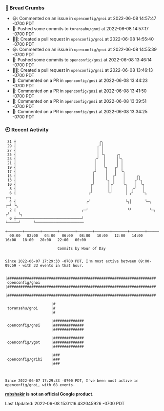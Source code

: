 ### 🍞 Bread Crumbs

 * 😃: Commented on an issue in `openconfig/gnoi` at 2022-06-08 14:57:47 -0700 PDT
 * 🚢: Pushed some commits to `toransahu/gnoi` at 2022-06-08 14:57:17 -0700 PDT
 * ✍🏼: Created a pull request in `openconfig/gnoi` at 2022-06-08 14:55:40 -0700 PDT
 * 😃: Commented on an issue in `openconfig/gnoi` at 2022-06-08 14:55:39 -0700 PDT
 * 🚢: Pushed some commits to `openconfig/gnsi` at 2022-06-08 13:46:14 -0700 PDT
 * ✍🏼: Created a pull request in `openconfig/gnsi` at 2022-06-08 13:46:13 -0700 PDT
 * 💬: Commented on a PR in  `openconfig/gnsi` at 2022-06-08 13:44:23 -0700 PDT
 * 💬: Commented on a PR in  `openconfig/gnsi` at 2022-06-08 13:41:50 -0700 PDT
 * 💬: Commented on a PR in  `openconfig/gnsi` at 2022-06-08 13:39:51 -0700 PDT
 * 💬: Commented on a PR in  `openconfig/gnsi` at 2022-06-08 13:34:25 -0700 PDT

### 🕘 Recent Activity
```
 31 ┼                                      ╭╮
 29 ┤                                     ╭╯│
 27 ┤                                     │ │
 25 ┤                                     │ ╰╮     ╭╮
 23 ┤                                    ╭╯  │     │╰╮
 21 ┤                                    │   │     │ │
 19 ┤                                    │   ╰╮   ╭╯ │
 17 ┤                                   ╭╯    │   │  ╰╮
 15 ┤                                   │     │  ╭╯   │     ╭╮
 13 ┤                                   │     ╰╮ │    │    ╭╯╰╮
 10 ┤                                  ╭╯      │╭╯    ╰╮   │  ╰╮
  8 ┤                                  │       ││      │  ╭╯   │
  6 ┤                                 ╭╯       ╰╯      │ ╭╯    ╰╮            ╭─╮
  4 ┤                                ╭╯                ╰╮│      ╰─╮        ╭─╯ ╰╮
  2 ┤                              ╭─╯                  ╰╯        ╰─╮     ╭╯    ╰╮
  0 ┼──────────────────────────────╯                                ╰─────╯      ╰──────────────────────
    +───────+───────+───────+───────+───────+───────+───────+───────+───────+───────+───────+───────+────
  00:00   02:00   04:00   06:00   08:00   10:00   12:00   14:00   16:00   18:00   20:00   22:00   00:00   

						Commits by Hour of Day


Since 2022-06-07 17:29:33 -0700 PDT, I'm most active between 09:00-09:59 - with 33 events in that hour.

```



```
                     |####################################################################
 openconfig/gnoi     |####################################################################
                     |####################################################################

                     |#
 toransahu/gnoi      |#
                     |#

                     |##############
 openconfig/gnsi     |##############
                     |##############

                     |##############
 openconfig/ygot     |##############
                     |##############

                     |###
 openconfig/gribi    |###
                     |###



Since 2022-06-07 17:29:33 -0700 PDT, I've been most active in openconfig/gnoi, with 68 events.

```
**[robshakir](mailto:robjs@google.com) is not an official Google product.**  


Last Updated: 2022-06-08 15:01:16.432045926 -0700 PDT
